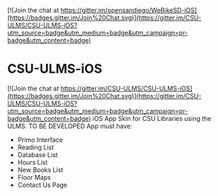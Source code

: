 [![Join the chat at https://gitter.im/opensandiego/WeBikeSD-iOS](https://badges.gitter.im/Join%20Chat.svg)](https://gitter.im/CSU-ULMS/CSU-ULMS-iOS?utm_source=badge&utm_medium=badge&utm_campaign=pr-badge&utm_content=badge)  

# CSU-ULMS-iOS

[![Join the chat at https://gitter.im/CSU-ULMS/CSU-ULMS-iOS](https://badges.gitter.im/Join%20Chat.svg)](https://gitter.im/CSU-ULMS/CSU-ULMS-iOS?utm_source=badge&utm_medium=badge&utm_campaign=pr-badge&utm_content=badge)
iOS App Skin for CSU Libraries using the ULMS.
TO BE DEVELOPED
App must have:
- Primo Interface
- Reading List
- Database List
- Hours List
- New Books List
- Floor Maps
- Contact Us Page
